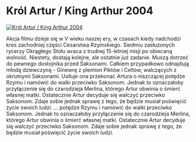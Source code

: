 Król Artur / King Arthur 2004 
=============
[![Król Artur / King Arthur 2004 ](http://vidos.pl/images/player.gif)](http://vidos.pl/krol-artur-king-arthur-2004)

 Akcja filmu dzieje się w V wieku naszej ery, w czasach kiedy nadchodzi kres zachodniej części Cesarstwa Rzymskiego. Siedmiu zasłużonych rycerzy Okrągłego Stołu wraca z trudnej 15-letniej misji po obiecaną wolność. Niestety, dostają kolejne, ale ostatnie już zadanie. Muszą dotrzeć do pewnego dostojnika przed Saksonami. Całkiem przypadkowo odnajdują młodą dziewczynę - Ginewrę z plemion Piktów i Celtów, walczących z okrutnymi Saksonami. Usiłuje ona przekonać Artura o niszczącej potędze Rzymu i namówić do walki przeciwko Saksonom. Jednak to oznaczałoby przyłączenie się do czarodzieja Merlina, którego Artur obwinia o śmierć własnej matki. Ostatecznie Artur decyduje się walczyć przeciwko Saksonom. Zdaje sobie jednak sprawę z tego, że będzie musiał poświęcić życie swoich ludzi.  ... potędze Rzymu i namówić do walki przeciwko Saksonom. Jednak to oznaczałoby przyłączenie się do czarodzieja Merlina, którego Artur obwinia o śmierć własnej matki. Ostatecznie Artur decyduje się walczyć przeciwko Saksonom. Zdaje sobie jednak sprawę z tego, że będzie musiał poświęcić życie swoich ludzi.
